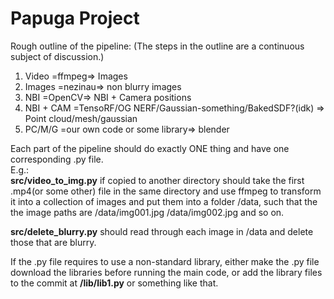 # Papuga Project
Rough outline of the pipeline: (The steps in the outline are a continuous subject of discussion.)

1. Video =ffmpeg=> Images
2. Images =nezinau=> non blurry images
3. NBI =OpenCV=> NBI + Camera positions
4. NBI + CAM =TensoRF/OG NERF/Gaussian-something/BakedSDF?(idk) => Point cloud/mesh/gaussian
5. PC/M/G =our own code or some library=> blender

Each part of the pipeline should do exactly ONE thing and have one corresponding .py file. <br/>
E.g.: <br/>
**src/video_to_img.py** if copied to another directory should take the first .mp4(or some other) file in the same directory and use ffmpeg to transform it into a collection of images and put them into a folder /data, such that the the image paths are /data/img001.jpg /data/img002.jpg and so on. 

**src/delete_blurry.py** should read through each image in /data and delete those that are blurry.

If the .py file requires to use a non-standard library, either make the .py file download the libraries before running the main code, or add the library files to the commit at **/lib/lib1.py** or something like that.
